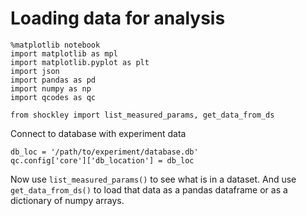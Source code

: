 # Loading data for analysis

```
%matplotlib notebook
import matplotlib as mpl
import matplotlib.pyplot as plt
import json
import pandas as pd
import numpy as np
import qcodes as qc

from shockley import list_measured_params, get_data_from_ds
```

Connect to database with experiment data

```
db_loc = '/path/to/experiment/database.db'
qc.config['core']['db_location'] = db_loc
```

Now use `list_measured_params()` to see what is in a dataset. And use `get_data_from_ds()` to load that data as a pandas dataframe or as a dictionary of numpy arrays.
